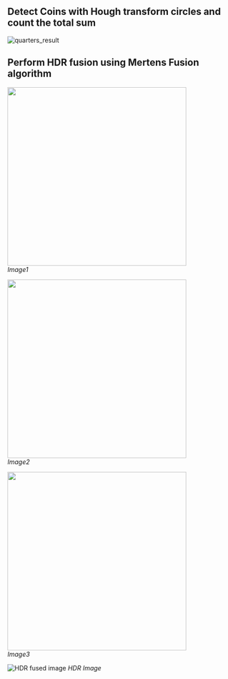 ## Detect Coins with Hough transform circles and count the total sum


![quarters_result](https://github.com/atreyabhat/RBE-ComputerVision/assets/39030188/910fcdae-863b-4c61-99f0-da84cb2d7b81)


## Perform HDR fusion using Mertens Fusion algorithm

<img src="https://github.com/atreyabhat/RBE-ComputerVision/assets/39030188/77b61f63-e6a2-45aa-9aa2-c6c8a80f913a" width="400"><br>
*Image1*

<img src="https://github.com/atreyabhat/RBE-ComputerVision/assets/39030188/0270fc22-eb47-475a-8461-b9e7c56ccdf0" width="400"><br>
*Image2*

<img src="https://github.com/atreyabhat/RBE-ComputerVision/assets/39030188/78a1f27c-0785-48a5-a788-cc13fb795afa" width="400"><br>
*Image3*

![HDR fused image](https://github.com/atreyabhat/RBE-ComputerVision/assets/39030188/220e28f3-6c34-4ef1-b043-a07989b700d5)
*HDR Image*

